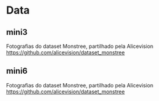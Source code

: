 # Data
## mini3
Fotografias do dataset Monstree, partilhado pela Alicevision https://github.com/alicevision/dataset_monstree
## mini6
Fotografias do dataset Monstree, partilhado pela Alicevision https://github.com/alicevision/dataset_monstree
